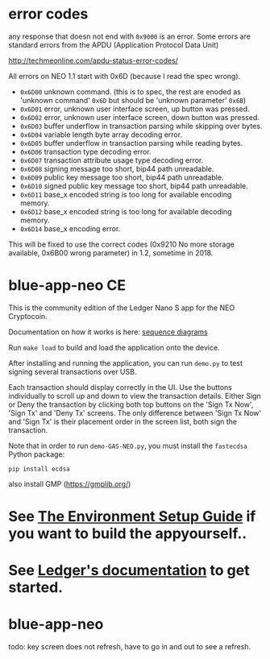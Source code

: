 # error codes

any response that doesn not end with `0x9000` is an error.
Some errors are standard errors from the APDU (Application Protocol Data Unit)

http://techmeonline.com/apdu-status-error-codes/

All errors on NEO 1.1 start with 0x6D (because I read the spec wrong).

- `0x6D00` unknown command. (this is to spec, the rest are enoded as 'unknown command' `0x6D` but should be 'unknown parameter' `0x6B`)
- `0x6D01` error, unknown user interface screen, up button was pressed.
- `0x6D02` error, unknown user interface screen, down button was pressed.
- `0x6D03` buffer underflow in transaction parsing while skipping over bytes.
- `0x6D04` variable length byte array decoding error.
- `0x6D05` buffer underflow in transaction parsing while reading bytes.
- `0x6D06` transaction type decoding error.
- `0x6D07` transaction attribute usage type decoding error.
- `0x6D08` signing message too short, bip44 path unreadable.
- `0x6D09` public key message too short, bip44 path unreadable.
- `0x6D10` signed public key message too short, bip44 path unreadable.
- `0x6D11` base_x encoded string is too long for available encoding memory.
- `0x6D12` base_x encoded string is too long for available decoding memory.
- `0x6D14` base_x encoding error.


This will be fixed to use the correct codes (0x9210 No more storage available, 0x6B00 wrong parameter) in 1.2, sometime in 2018.

# blue-app-neo CE

This is the community edition of the Ledger Nano S app for the NEO Cryptocoin.

Documentation on how it works is here:
[sequence diagrams](https://coranos.github.io/blue-app-neo/docs/index.html)

Run `make load` to build and load the application onto the device.

After installing and running the application, you can run `demo.py` to test signing several transactions over USB.

Each transaction should display correctly in the UI.
Use the buttons individually to scroll up and down to view the transaction details.
Either Sign or Deny the transaction by clicking both top buttons on the 'Sign Tx Now', 'Sign Tx' and 'Deny Tx' screens.
The only difference between 'Sign Tx Now' and 'Sign Tx' is their placement order in the screen list, both sign the transaction.

Note that in order to run `demo-GAS-NEO.py`, you must install the `fastecdsa` Python package:

```
pip install ecdsa
```

also install GMP (https://gmplib.org/)

See [The Environment Setup Guide](https://coranos.github.io/neo/ledger-nano-s/development/environment.html) if you want to build the appyourself..
========

See [Ledger's documentation](http://ledger.readthedocs.io) to get started.
=======
# blue-app-neo

todo: key screen does not refresh, have to go in and out to see a refresh.